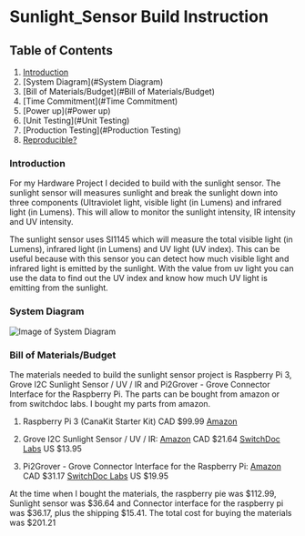 # Sunlight_Sensor Build Instruction


## Table of Contents
1. [Introduction](#introduction)
2. [System Diagram](#System Diagram)
3. [Bill of Materials/Budget](#Bill of Materials/Budget)
4. [Time Commitment](#Time Commitment)
5. [Power up](#Power up)
6. [Unit Testing](#Unit Testing)
7. [Production Testing](#Production Testing)
8. [Reproducible?](#Reproducible?)


### Introduction

For my Hardware Project I decided to build with the sunlight sensor. The sunlight sensor will measures sunlight and break the sunlight down into three components (Ultraviolet light, visible light (in Lumens) and infrared light (in Lumens). This will allow to monitor the sunlight intensity, IR intensity and UV intensity.


The sunlight sensor uses SI1145 which will measure the total visible light (in Lumens), infrared light (in Lumens) and UV light (UV index). This can be useful because with this sensor you can detect how much visible light and infrared light is emitted by the sunlight. With the value from uv light you can use the data to find out the UV index and know how much UV light is emitting from the sunlight.

### System Diagram

![Image of System Diagram](https://raw.githubusercontent.com/RaphaelNajera/Sunlight_Sensor/master/documentation/Sunlight%20project%20system%20diagram.png)


### Bill of Materials/Budget
The materials needed to build the sunlight sensor project is Raspberry Pi 3, Grove I2C Sunlight Sensor / UV / IR and Pi2Grover - Grove Connector Interface for the Raspberry Pi. The parts can be bought from amazon or from switchdoc labs. I bought my parts from amazon.

1) Raspberry Pi 3 (CanaKit Starter Kit) CAD $99.99
[Amazon](https://www.amazon.ca/CanaKit-Raspberry-Complete-Starter-Kit/dp/B01CCF6V3A/) 

2) Grove I2C Sunlight Sensor / UV / IR: 
[Amazon](https://www.amazon.ca/gp/product/B01MG08DPI/) CAD $21.64 
[SwitchDoc Labs](https://shop.switchdoc.com/products/grove-sunlight-ir-uv-i2c-sensor) US $13.95

3) Pi2Grover - Grove Connector Interface for the Raspberry Pi:
[Amazon](https://www.amazon.ca/Pi2Grover-Grove-Connector-Interface-Raspberry/dp/B01FPU4JTM/) CAD $31.17
[SwitchDoc Labs](https://shop.switchdoc.com/products/pi2grover-raspberry-pi-to-grove-connector-interface-board) US $19.95

At the time when I bought the materials, the raspberry pie was $112.99, Sunlight sensor was $36.64 and Connector interface for the raspberry pi was $36.17, plus the shipping $15.41. The total cost for buying the materials was $201.21 



